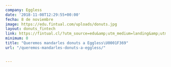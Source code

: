 ```yaml
---
company: Eggless
date: '2018-11-08T12:29:55+00:00'
fecha: 8 de noviembre
image: https://edu.fintual.com/uploads/donuts.jpg
layout: donuts_fintech
link: https://fintual.cl/?utm_source=edu&amp;utm_medium=landing&amp;utm_campaign=pizzas
minimum: 0
title: "Queremos mandarles donuts a Eggless\U0001F369"
url: "/queremos-mandarles-donuts-a-eggless/"


---
```


